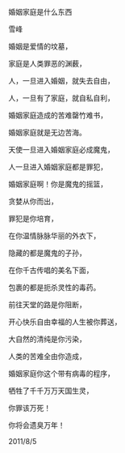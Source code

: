 婚姻家庭是什么东西

雪峰


婚姻是爱情的坟墓，

家庭是人类罪恶的渊薮，

人，一旦进入婚姻，就失去自由，

人，一旦有了家庭，就自私自利，

婚姻家庭造成的苦难罄竹难书，

婚姻家庭就是无边苦海。

天使一旦进入婚姻家庭必成魔鬼，

人一旦进入婚姻家庭都是罪犯，

婚姻家庭啊！你是魔鬼的摇篮，

贪婪从你而出，

罪犯是你培育，

在你温情脉脉华丽的外衣下，

隐藏的都是魔鬼的子孙，

在你千古传唱的美名下面，

包裹的都是扼杀灵性的毒药。

前往天堂的路是你阻断，

开心快乐自由幸福的人生被你葬送，

大自然的清纯是你污染，

人类的苦难全由你造成，

婚姻家庭你这个带有病毒的程序，

牺牲了千千万万天国生灵，

你罪该万死！

你将会遗臭万年！

2011/8/5



